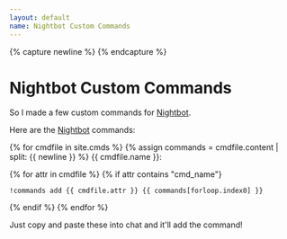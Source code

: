 ```yaml
---
layout: default
name: Nightbot Custom Commands
---
```

{% capture newline %}
{% endcapture %}
# Nightbot Custom Commands

So I made a few custom commands for [Nightbot].

Here are the [Nightbot] commands:

{% for cmdfile in site.cmds %}
{% assign commands = cmdfile.content | split: {{ newline }} %}
{{ cmdfile.name }}:

{% for attr in cmdfile %}
{% if attr contains "cmd_name"}
~~~
!commands add {{ cmdfile.attr }} {{ commands[forloop.index0] }}
~~~

{% endif %}
{% endfor %}

Just copy and paste these into chat and it'll add the command!

[nightbot]: //beta.nightbot.tv/
